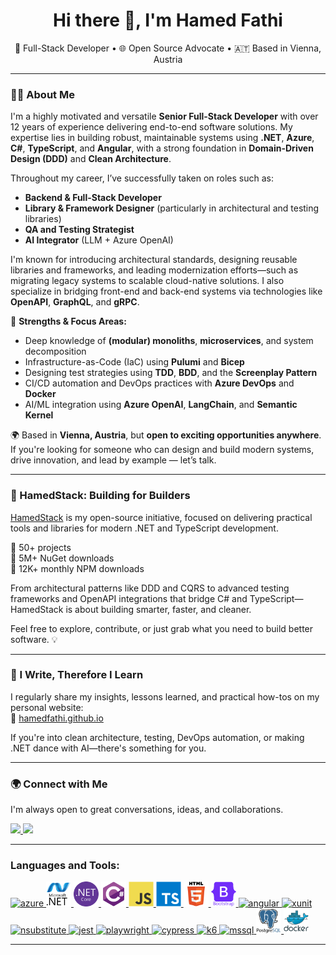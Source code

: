 <h1 align="center">Hi there 👋, I'm Hamed Fathi</h1>

<p align="center">
🚀 Full-Stack Developer • 🌐 Open Source Advocate • 🇦🇹 Based in Vienna, Austria
</p>

---

### 👨‍💻 About Me

I'm a highly motivated and versatile **Senior Full-Stack Developer** with over 12 years of experience delivering end-to-end software solutions. My expertise lies in building robust, maintainable systems using **.NET**, **Azure**, **C#**, **TypeScript**, and **Angular**, with a strong foundation in **Domain-Driven Design (DDD)** and **Clean Architecture**.

Throughout my career, I’ve successfully taken on roles such as:

- **Backend & Full-Stack Developer**
- **Library & Framework Designer** (particularly in architectural and testing libraries)
- **QA and Testing Strategist**  
- **AI Integrator** (LLM + Azure OpenAI)

I'm known for introducing architectural standards, designing reusable libraries and frameworks, and leading modernization efforts—such as migrating legacy systems to scalable cloud-native solutions. I also specialize in bridging front-end and back-end systems via technologies like **OpenAPI**, **GraphQL**, and **gRPC**.

🧠 **Strengths & Focus Areas:**
- Deep knowledge of **(modular) monoliths**, **microservices**, and system decomposition
- Infrastructure-as-Code (IaC) using **Pulumi** and **Bicep**
- Designing test strategies using **TDD**, **BDD**, and the **Screenplay Pattern**
- CI/CD automation and DevOps practices with **Azure DevOps** and **Docker**
- AI/ML integration using **Azure OpenAI**, **LangChain**, and **Semantic Kernel**

🌍 Based in **Vienna, Austria**, but **open to exciting opportunities anywhere**. If you're looking for someone who can design and build modern systems, drive innovation, and lead by example — let’s talk.

---

### 🧪 HamedStack: Building for Builders

[HamedStack](https://github.com/HamedStack) is my open-source initiative, focused on delivering practical tools and libraries for modern .NET and TypeScript development.

🔹 50+ projects  
🔹 5M+ NuGet downloads  
🔹 12K+ monthly NPM downloads  

From architectural patterns like DDD and CQRS to advanced testing frameworks and OpenAPI integrations that bridge C# and TypeScript—HamedStack is about building smarter, faster, and cleaner.

Feel free to explore, contribute, or just grab what you need to build better software. 💡

---

### 📰 I Write, Therefore I Learn

I regularly share my insights, lessons learned, and practical how-tos on my personal website:  
📘 [hamedfathi.github.io](https://hamedfathi.github.io)

If you're into clean architecture, testing, DevOps automation, or making .NET dance with AI—there's something for you.

---

### 🌍 Connect with Me

I'm always open to great conversations, ideas, and collaborations.

<p align="left">
  <a href="https://twitter.com/hamed__fathi" target="_blank">
    <img src="https://img.shields.io/badge/Twitter-%231DA1F2.svg?style=for-the-badge&logo=Twitter&logoColor=white"/>
  </a>
  <a href="https://linkedin.com/in/hamedfathi" target="_blank">
    <img src="https://img.shields.io/badge/LinkedIn-%230077B5.svg?style=for-the-badge&logo=LinkedIn&logoColor=white"/>
  </a>
</p>

---

<h3 align="left">Languages and Tools:</h3>
<p align="left">
	<a href="https://azure.microsoft.com/" target="_blank">
		<img src="https://github-production-user-asset-6210df.s3.amazonaws.com/8418700/251138647-7ac953f8-86c3-465b-b2d2-d8f8904d9a38.png" alt="azure" width="40" height="40"/>
	</a>
	<a href="https://dotnet.microsoft.com/" target="_blank">
		<img src="https://raw.githubusercontent.com/devicons/devicon/master/icons/dot-net/dot-net-original-wordmark.svg" alt="dotnet" width="40" height="40"/>
	</a>
	<a href="https://dotnet.microsoft.com/" target="_blank">
		<img src="https://raw.githubusercontent.com/devicons/devicon/master/icons/dotnetcore/dotnetcore-original.svg" alt="dotnet" width="40" height="40"/>
	</a>
	<a href="https://learn.microsoft.com/en-us/dotnet/csharp/" target="_blank">
		<img src="https://raw.githubusercontent.com/devicons/devicon/master/icons/csharp/csharp-original.svg" alt="csharp" width="40" height="40"/>
	</a>
	<a href="https://developer.mozilla.org/en-US/docs/Web/JavaScript" target="_blank">
		<img src="https://raw.githubusercontent.com/devicons/devicon/master/icons/javascript/javascript-original.svg" alt="javascript" width="40" height="40"/>
	</a>
	<a href="https://www.typescriptlang.org/" target="_blank">
		<img src="https://raw.githubusercontent.com/devicons/devicon/master/icons/typescript/typescript-original.svg" alt="typescript" width="40" height="40"/>
	</a>
	<a href="https://www.w3.org/html/" target="_blank">
		<img src="https://raw.githubusercontent.com/devicons/devicon/master/icons/html5/html5-original-wordmark.svg" alt="html5" width="40" height="40"/>
	</a>
	<a href="https://getbootstrap.com" target="_blank">
		<img src="https://raw.githubusercontent.com/devicons/devicon/master/icons/bootstrap/bootstrap-plain-wordmark.svg" alt="bootstrap" width="40" height="40"/>
	</a>
	<a href="https://angular.dev/" target="_blank">
		<img src="https://github-production-user-asset-6210df.s3.amazonaws.com/8418700/282202252-6951c89c-060f-4d4b-ab8d-6eff0ec99387.png" alt="angular" width="40" height="40"/>
	</a>
	<a href="https://xunit.net/" target="_blank">
		<img src="https://github-production-user-asset-6210df.s3.amazonaws.com/8418700/256739136-edfc3d6a-94d8-4328-9f66-a35a220f1a3a.png" alt="xunit" width="40" height="40"/>
	</a>
	<a href="https://nsubstitute.github.io" target="_blank">
		<img src="https://github-production-user-asset-6210df.s3.amazonaws.com/8418700/273725137-b5dfcf65-89cf-4d6c-bf29-34b2fc79b5ec.png" alt="nsubstitute" width="40" height="40"/>
	</a>
	<a href="https://jestjs.io" target="_blank">
		<img src="https://www.vectorlogo.zone/logos/jestjsio/jestjsio-icon.svg" alt="jest" width="40" height="40"/>
	</a>
	<a href="https://playwright.dev/" target="_blank">
		<img src="https://github-production-user-asset-6210df.s3.amazonaws.com/8418700/251133918-823485a0-ab04-4407-aa5d-066dfe8cab77.png" alt="playwright" width="40" height="40"/>
	</a>
	<a href="https://www.cypress.io" target="_blank">
		<img src="https://raw.githubusercontent.com/simple-icons/simple-icons/6e46ec1fc23b60c8fd0d2f2ff46db82e16dbd75f/icons/cypress.svg" alt="cypress" width="40" height="40"/>
	</a>
	<a href="https://k6.io/" target="_blank">
		<img src="https://github-production-user-asset-6210df.s3.amazonaws.com/8418700/256740454-380184b6-c2d3-4acd-ada5-ee3d2fda7420.png" alt="k6" width="40" height="40"/>
	</a>
	<a href="https://www.microsoft.com/en-us/sql-server" target="_blank">
		<img src="https://www.svgrepo.com/show/303229/microsoft-sql-server-logo.svg" alt="mssql" width="40" height="40"/>
	</a>
	<a href="https://www.postgresql.org" target="_blank">
		<img src="https://raw.githubusercontent.com/devicons/devicon/master/icons/postgresql/postgresql-original-wordmark.svg" alt="postgresql" width="40" height="40"/>
	</a>
	<a href="https://www.docker.com/" target="_blank">
		<img src="https://raw.githubusercontent.com/devicons/devicon/master/icons/docker/docker-original-wordmark.svg" alt="docker" width="40" height="40"/>
	</a>
</p>

---
